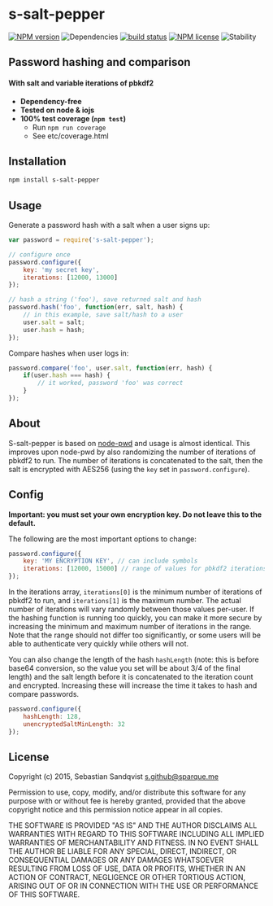 # s-salt-pepper
[![NPM version](https://img.shields.io/npm/v/s-salt-pepper.svg)](https://www.npmjs.com/package/s-salt-pepper) ![Dependencies](https://img.shields.io/david/sebastiansandqvist/s-salt-pepper.svg) [![build status](http://img.shields.io/travis/sebastiansandqvist/s-salt-pepper.svg)](https://travis-ci.org/sebastiansandqvist/s-salt-pepper) [![NPM license](https://img.shields.io/npm/l/s-salt-pepper.svg)](https://www.npmjs.com/package/s-salt-pepper) ![Stability](https://img.shields.io/badge/stability-stable-green.svg)

## Password hashing and comparison
#### With salt and variable iterations of pbkdf2
* **Dependency-free**
* **Tested on node & iojs**
* **100% test coverage (`npm test`)**
	* Run `npm run coverage`
	* See etc/coverage.html

## Installation
```bash
npm install s-salt-pepper
```

## Usage
Generate a password hash with a salt when a user signs up:
```javascript
var password = require('s-salt-pepper');

// configure once
password.configure({
	key: 'my secret key',
	iterations: [12000, 13000]
});

// hash a string ('foo'), save returned salt and hash
password.hash('foo', function(err, salt, hash) {
	// in this example, save salt/hash to a user
	user.salt = salt;
	user.hash = hash;
});
```
Compare hashes when user logs in:
```javascript
password.compare('foo', user.salt, function(err, hash) {
	if(user.hash === hash) {
		// it worked, password 'foo' was correct
	}
});
```

## About
S-salt-pepper is based on [node-pwd](https://github.com/tj/node-pwd) and usage is almost identical. This improves upon node-pwd by also randomizing the number of iterations of pbkdf2 to run. The number of iterations is concatenated to the salt, then the salt is encrypted with AES256 (using the `key` set in `password.configure`).

## Config
**Important: you must set your own encryption key. Do not leave this to the default.**

The following are the most important options to change:
```javascript
password.configure({
	key: 'MY ENCRYPTION KEY', // can include symbols
	iterations: [12000, 15000] // range of values for pbkdf2 iterations
});
```
In the iterations array, `iterations[0]` is the minimum number of iterations of pbkdf2 to run, and `iterations[1]` is the maximum number. The actual number of iterations will vary randomly between those values per-user. If the hashing function is running too quickly, you can make it more secure by increasing the minimum and maximum number of iterations in the range. Note that the range should not differ too significantly, or some users will be able to authenticate very quickly while others will not.

You can also change the length of the hash `hashLength` (note: this is before base64 conversion, so the value you set will be about 3/4 of the final length) and the salt length before it is concatenated to the iteration count and encrypted. Increasing these will increase the time it takes to hash and compare passwords.
```javascript
password.configure({
	hashLength: 128,
	unencryptedSaltMinLength: 32
});
```

## License
Copyright (c) 2015, Sebastian Sandqvist <s.github@sparque.me>

Permission to use, copy, modify, and/or distribute this software for any purpose with or without fee is hereby granted, provided that the above copyright notice and this permission notice appear in all copies.

THE SOFTWARE IS PROVIDED "AS IS" AND THE AUTHOR DISCLAIMS ALL WARRANTIES WITH REGARD TO THIS SOFTWARE INCLUDING ALL IMPLIED WARRANTIES OF MERCHANTABILITY AND FITNESS. IN NO EVENT SHALL THE AUTHOR BE LIABLE FOR ANY SPECIAL, DIRECT, INDIRECT, OR CONSEQUENTIAL DAMAGES OR ANY DAMAGES WHATSOEVER RESULTING FROM LOSS OF USE, DATA OR PROFITS, WHETHER IN AN ACTION OF CONTRACT, NEGLIGENCE OR OTHER TORTIOUS ACTION, ARISING OUT OF OR IN CONNECTION WITH THE USE OR PERFORMANCE OF THIS SOFTWARE.